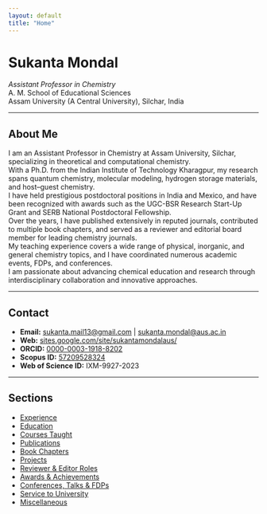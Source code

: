 ```yaml
---
layout: default
title: "Home"
---
```


# **Sukanta Mondal**
*Assistant Professor in Chemistry*  
A. M. School of Educational Sciences  
Assam University (A Central University), Silchar, India  

---

## About Me

I am an Assistant Professor in Chemistry at Assam University, Silchar, specializing in theoretical and computational chemistry.  
With a Ph.D. from the Indian Institute of Technology Kharagpur, my research spans quantum chemistry, molecular modeling, hydrogen storage materials, and host–guest chemistry.  
I have held prestigious postdoctoral positions in India and Mexico, and have been recognized with awards such as the UGC-BSR Research Start-Up Grant and SERB National Postdoctoral Fellowship.  
Over the years, I have published extensively in reputed journals, contributed to multiple book chapters, and served as a reviewer and editorial board member for leading chemistry journals.  
My teaching experience covers a wide range of physical, inorganic, and general chemistry topics, and I have coordinated numerous academic events, FDPs, and conferences.  
I am passionate about advancing chemical education and research through interdisciplinary collaboration and innovative approaches.

---

## Contact
- **Email:** [sukanta.mail13@gmail.com](mailto:sukanta.mail13@gmail.com) | [sukanta.mondal@aus.ac.in](mailto:sukanta.mondal@aus.ac.in)  
- **Web:** [sites.google.com/site/sukantamondalaus/](https://sites.google.com/site/sukantamondalaus/)  
- **ORCID:** [0000-0003-1918-8202](https://orcid.org/0000-0003-1918-8202)  
- **Scopus ID:** [57209528324](https://www.scopus.com/authid/detail.uri?authorId=57209528324)  
- **Web of Science ID:** IXM-9927-2023  

---

## Sections
- [Experience](Experience.md)  
- [Education](Education.md)  
- [Courses Taught](Courses.md)  
- [Publications](Publications.md)  
- [Book Chapters](Book-Chapters.md)  
- [Projects](Projects.md)  
- [Reviewer & Editor Roles](Reviewer-Editor.md)  
- [Awards & Achievements](Awards.md)  
- [Conferences, Talks & FDPs](Conferences.md)  
- [Service to University](Service.md)  
- [Miscellaneous](Miscellaneous.md)  
